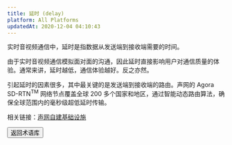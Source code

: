 ```yaml
---
title: 延时 (delay)
platform: All Platforms
updatedAt: 2020-12-04 04:10:43
---
```


实时音视频通信中，延时是指数据从发送端到接收端需要的时间。

由于实时音视频通信模拟面对面的沟通，因此延时直接影响用户对通信质量的体验。通常来讲，延时越低，通信体验越好。反之亦然。

引起延时的因素很多，其中最关键的是发送端到接收端的路由。声网的 Agora SD-RTN<sup>TM</sup> 网络节点覆盖全球 200 多个国家和地区，通过智能动态路由算法，确保全球范围内的毫秒级超低延时传输。

<div class="alert info">相关链接：<a href="https://docs.agora.io/cn/Agora%20Platform/agora_platform?platform=All%20Platforms#%E8%87%AA%E5%BB%BA%E5%9F%BA%E7%A1%80%E8%AE%BE%E6%96%BD">声网自建基础设施</a>
</div>

<a href="./terms"><button>返回术语库</button></a>
